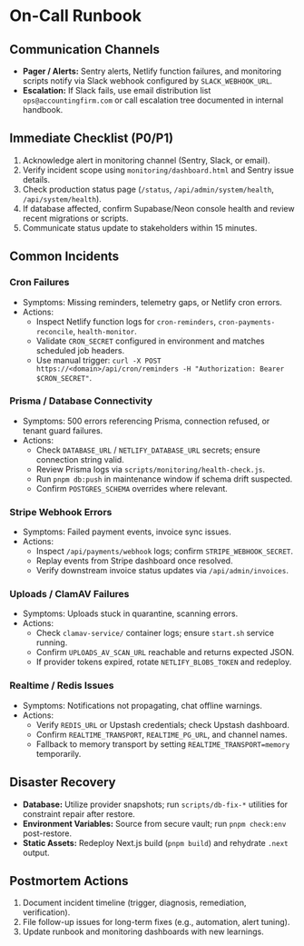 # On-Call Runbook

## Communication Channels
- **Pager / Alerts:** Sentry alerts, Netlify function failures, and monitoring scripts notify via Slack webhook configured by `SLACK_WEBHOOK_URL`.
- **Escalation:** If Slack fails, use email distribution list `ops@accountingfirm.com` or call escalation tree documented in internal handbook.

## Immediate Checklist (P0/P1)
1. Acknowledge alert in monitoring channel (Sentry, Slack, or email).
2. Verify incident scope using `monitoring/dashboard.html` and Sentry issue details.
3. Check production status page (`/status`, `/api/admin/system/health`, `/api/system/health`).
4. If database affected, confirm Supabase/Neon console health and review recent migrations or scripts.
5. Communicate status update to stakeholders within 15 minutes.

## Common Incidents
### Cron Failures
- Symptoms: Missing reminders, telemetry gaps, or Netlify cron errors.
- Actions:
  - Inspect Netlify function logs for `cron-reminders`, `cron-payments-reconcile`, `health-monitor`.
  - Validate `CRON_SECRET` configured in environment and matches scheduled job headers.
  - Use manual trigger: `curl -X POST https://<domain>/api/cron/reminders -H "Authorization: Bearer $CRON_SECRET"`.

### Prisma / Database Connectivity
- Symptoms: 500 errors referencing Prisma, connection refused, or tenant guard failures.
- Actions:
  - Check `DATABASE_URL` / `NETLIFY_DATABASE_URL` secrets; ensure connection string valid.
  - Review Prisma logs via `scripts/monitoring/health-check.js`.
  - Run `pnpm db:push` in maintenance window if schema drift suspected.
  - Confirm `POSTGRES_SCHEMA` overrides where relevant.

### Stripe Webhook Errors
- Symptoms: Failed payment events, invoice sync issues.
- Actions:
  - Inspect `/api/payments/webhook` logs; confirm `STRIPE_WEBHOOK_SECRET`.
  - Replay events from Stripe dashboard once resolved.
  - Verify downstream invoice status updates via `/api/admin/invoices`.

### Uploads / ClamAV Failures
- Symptoms: Uploads stuck in quarantine, scanning errors.
- Actions:
  - Check `clamav-service/` container logs; ensure `start.sh` service running.
  - Confirm `UPLOADS_AV_SCAN_URL` reachable and returns expected JSON.
  - If provider tokens expired, rotate `NETLIFY_BLOBS_TOKEN` and redeploy.

### Realtime / Redis Issues
- Symptoms: Notifications not propagating, chat offline warnings.
- Actions:
  - Verify `REDIS_URL` or Upstash credentials; check Upstash dashboard.
  - Confirm `REALTIME_TRANSPORT`, `REALTIME_PG_URL`, and channel names.
  - Fallback to memory transport by setting `REALTIME_TRANSPORT=memory` temporarily.

## Disaster Recovery
- **Database:** Utilize provider snapshots; run `scripts/db-fix-*` utilities for constraint repair after restore.
- **Environment Variables:** Source from secure vault; run `pnpm check:env` post-restore.
- **Static Assets:** Redeploy Next.js build (`pnpm build`) and rehydrate `.next` output.

## Postmortem Actions
1. Document incident timeline (trigger, diagnosis, remediation, verification).
2. File follow-up issues for long-term fixes (e.g., automation, alert tuning).
3. Update runbook and monitoring dashboards with new learnings.
